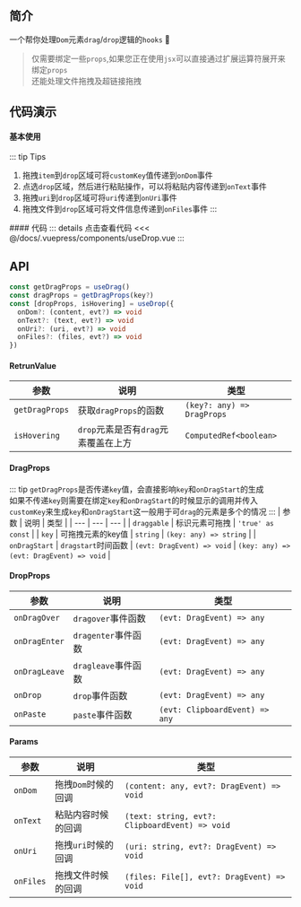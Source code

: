 ## 简介
一个帮你处理`Dom`元素`drag`/`drop`逻辑的`hooks`  :tada:
> 仅需要绑定一些`props`,如果您正在使用`jsx`可以直接通过扩展运算符展开来绑定`props`  
> 还能处理文件拖拽及超链接拖拽

## 代码演示
#### 基本使用  
::: tip Tips
1. 拖拽`item`到`drop`区域可将`customKey`值传递到`onDom`事件
2. 点选`drop`区域，然后进行粘贴操作，可以将粘贴内容传递到`onText`事件
3. 拖拽`uri`到`drop`区域可将`uri`传递到`onUri`事件
4. 拖拽文件到`drop`区域可将文件信息传递到`onFiles`事件
:::
<use-drop />
#### 代码  
::: details 点击查看代码
<<< @/docs/.vuepress/components/useDrop.vue
:::

## API  
```ts
const getDragProps = useDrag()
const dragProps = getDragProps(key?)
const [dropProps, isHovering] = useDrop({
  onDom?: (content, evt?) => void
  onText?: (text, evt?) => void
  onUri?: (uri, evt?) => void
  onFiles?: (files, evt?) => void
})
```

#### RetrunValue
| 参数 | 说明 | 类型 |
| --- | --- | --- |
| `getDragProps` | 获取`dragProps`的函数 | `(key?: any) => DragProps` |
| `isHovering` | `drop`元素是否有`drag`元素覆盖在上方 | `ComputedRef<boolean>` |

#### DragProps 
::: tip 
`getDragProps`是否传递`key`值，会直接影响`key`和`onDragStart`的生成  
如果不传递`key`则需要在绑定`key`和`onDragStart`的时候显示的调用并传入`customKey`来生成`key`和`onDragStart`这一般用于可`drag`的元素是多个的情况
:::
| 参数 | 说明 | 类型 |
| --- | --- | --- |
| `draggable` | 标识元素可拖拽 | `'true' as const` |
| `key` | 可拖拽元素的key值 | `string` | `(key: any) => string` |
| `onDragStart` | `dragstart`时间函数 | `(evt: DragEvent) => void` | `(key: any) => (evt: DragEvent) => void` |

#### DropProps
| 参数 | 说明 | 类型 |
| --- | --- | --- |
| `onDragOver` | `dragover`事件函数 | `(evt: DragEvent) => any` |
| `onDragEnter` | `dragenter`事件函数 | `(evt: DragEvent) => any` |
| `onDragLeave` | `dragleave`事件函数 | `(evt: DragEvent) => any` |
| `onDrop` | `drop`事件函数 | `(evt: DragEvent) => any` |
| `onPaste` | `paste`事件函数 | `(evt: ClipboardEvent) => any` |

#### Params
| 参数 | 说明 | 类型 |
| --- | --- | --- |
| `onDom` | 拖拽`Dom`时候的回调 | `(content: any, evt?: DragEvent) => void` |
| `onText` | 粘贴内容时候的回调 | `(text: string, evt?: ClipboardEvent) => void` |
| `onUri` | 拖拽`uri`时候的回调 | `(uri: string, evt?: DragEvent) => void` |
| `onFiles` | 拖拽文件时候的回调 | `(files: File[], evt?: DragEvent) => void` |

